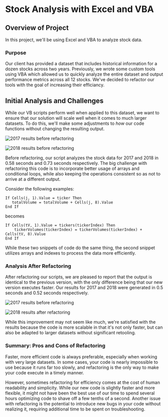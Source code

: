 # Stock Analysis with Excel and VBA

## Overview of Project

In this project, we'll be using Excel and VBA to analyze stock data.

### Purpose

Our client has provided a dataset that includes historical information for a dozen stocks across two years. Previously, we wrote some custom tools using VBA which allowed us to quickly analyze the entire dataset and output performance metrics across all 12 stocks. We've decided to refactor our tools with the goal of increasing their efficiancy.

## Initial Analysis and Challenges

While our VB scripts perform well when applied to this dataset, we want to ensure that our solution will scale well when it comes to much larger datasets. To do this, we'll make some adjustments to *how* our code functions without changing the resulting output.

![2017 results before refactoring](https://github.com/bristlab/stock-analysis/blob/main/Resources/VBA_Challenge_2017_original?raw=true)


![2018 results before refactoring](https://github.com/bristlab/stock-analysis/blob/main/Resources/VBA_Challenge_2018_original?raw=true)

Before refactoring, our script analyzes the stock data for 2017 and 2018 in 0.58 seconds and 0.73 seconds respectively. The big challenge with refactoring this code is to incorporate better usage of arrays and conditional loops, while also keeping the operations consistent so as not to arrive at a different output.

Consider the following examples:

```
If Cells(j, 1).Value = ticker Then
   totalVolume = totalVolume + Cells(j, 8).Value
End If
```

becomes

```
If Cells(tV, 1).Value = tickers(tickerIndex) Then
    tickerVolumes(tickerIndex) = tickerVolumes(tickerIndex) + Cells(tV, 8).Value
End If
```

While these two snippets of code do the same thing, the second snippet utilizes arrays and indexes to process the data more efficiently.

### Analysis After Refactoring


After refactoring our scripts, we are pleased to report that the output is identical to the previous version, with the only difference being that our new version executes faster. Our results for 2017 and 2018 were generated in 0.5 seconds and 0.52 seconds respectively.

![2017 results before refactoring](https://github.com/bristlab/stock-analysis/blob/main/Resources/VBA_Challenge_2017_refactored?raw=true)


![2018 results after refactoring](https://github.com/bristlab/stock-analysis/blob/main/Resources/VBA_Challenge_2018_refactored?raw=true)

While this improvement may not seem like much, we're satisfied with the results because the code is more scalable in that it's not only faster, but can also be adapted to larger datasets without significant retooling.

### Summary: Pros and Cons of Refactoring

Faster, more efficient code is always preferable, especially when working with very large datasets. In some cases, your code is nearly impossible to use because it runs far too slowly, and refactoring is the only way to make your code execute in a timely manner.

However, sometimes refactoring for efficiency comes at the cost of human readability and simplicity. While our new code is slightly faster and more flexible, it might not have been the best use of our time to spend several hours optimizing code to shave off a few tenths of a second. Another issue with refactoring is the potential to introduce new bugs in your code without realizing it, requiring additional time to be spent on troubleshooting.